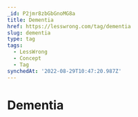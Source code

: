 ```yaml
---
_id: P2jmr8zbGbGnoMG8a
title: Dementia
href: https://lesswrong.com/tag/dementia
slug: dementia
type: tag
tags:
  - LessWrong
  - Concept
  - Tag
synchedAt: '2022-08-29T10:47:20.987Z'
---
```


# Dementia
